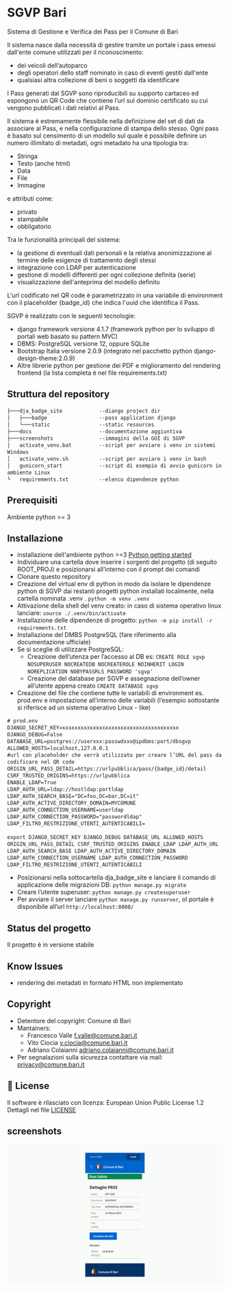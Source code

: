 # SGVP Bari
Sistema di Gestione e Verifica dei Pass per il Comune di Bari

Il sistema nasce dalla necessità di gestire tramite un portale i pass emessi dall'ente comune utilizzati per il riconoscimento:
- dei veicoli dell’autoparco
- degli operatori dello staff nominato in caso di eventi gestiti dall'ente
- qualsiasi altra collezione di beni o soggetti da identificare 

I Pass generati dal SGVP sono riproducibili su supporto cartaceo ed espongono un QR Code che contiene l’url sul dominio certificato su cui 
vengono pubblicati i dati relativi al Pass.

Il sistema è estremamente flessibile nella definizione del set di dati da associare al Pass, e nella configurazione di stampa dello stesso.
Ogni pass è basato sul censimento di un modello sul quale è possibile definire un numero illimitato di metadati, ogni metadato ha una tipologia tra:
- Stringa
- Testo (anche html)
- Data
- File
- Immagine

e attributi come:

- privato
- stampabile
- obbligatorio

Tra le funzionalità principali del sistema:
- la gestione di eventuali dati personali e la relativa anonimizzazione al termine delle esigenze di trattamento degli stessi
- integrazione con LDAP per autenticazione
- gestione di modelli differenti per ogni collezione definita (serie)
- visualizzazione dell'anteprima del modello definito

L'url codificato nel QR code è parametrizzato in una variabile di environment con il placeholder {badge_id} che indica l'uuid che identifica il Pass.

SGVP è realizzato con le seguenti tecnologie:
- django framework versione 4.1.7 (framework python per lo sviluppo di portali web basato su pattern MVC)
- DBMS: PostgreSQL versione 12, oppure SQLite 
- Bootstrap Italia versione 2.0.9 (integrato nel pacchetto python django-design-theme:2.0.9)
- Altre librerie python per gestione dei PDF e miglioramento del rendering frontend (la lista completa è nel file requirements.txt)

## Struttura del repository

```
├───dja_badge_site            --diango project dir
│   ├───badge                 --pass application django
│   └───static                --static resources
├───docs                      --documentazione aggiuntiva
├───screenshots               --immagini della GUI di SGVP
│   activate_venv.bat         --script per avviare i venv in sistemi Windows
│   activate_venv.sh          --script per avviare i venv in bash  
│   gunicorn_start            --script di esempio di avvio gunicorn in ambiente Linux
└   requirements.txt          --elenco dipendenze python

```
## Prerequisiti
Ambiente python >= 3

## Installazione
- installazione dell'ambiente python >=3 [Python getting started](https://www.python.org/about/gettingstarted/)
- Individuare una cartella dove inserire i sorgenti del progetto (di seguito ROOT_PROJ) e posizionarsi all’interno con il prompt dei comandi
- Clonare questo repository
- Creazione del virtual env di python in modo da isolare le dipendenze python di SGVP dai restanti progetti python installati localmente, nella cartella nominata .venv .
`python -m venv .venv`
- Attivazione della shell del venv creato:
    in caso di sistema operativo linux lanciare:
    `source ./.venv/bin/activate`
- Installazione delle dipendenze di progetto:
`python -m pip install -r requirements.txt`
- Installazione del DMBS PostgreSQL (fare riferimento alla documentazione ufficiale)
- Se si sceglie di utilizzare PostgreSQL:
    - Creazione dell’utenza per l’accesso al DB es: 
    `CREATE ROLE sgvp NOSUPERUSER NOCREATEDB NOCREATEROLE NOINHERIT LOGIN NOREPLICATION NOBYPASSRLS PASSWORD 'sgvp'`
    - Creazione del database per SGVP e assegnazione dell’owner all’utente appena creato
    `CREATE DATABASE sgvp`
- Creazione del file che contiene tutte le variabili di environment es. prod.env e impostazione all’interno delle variabili (l’esempio sottostante si riferisce ad un sistema operativo Linux - like)
```
# prod.env
DJANGO_SECRET_KEY=xxxxxxxxxxxxxxxxxxxxxxxxxxxxxxxxxxxxxx
DJANGO_DEBUG=False
DATABASE_URL=postgres://userxxx:passwdxxx@ipdbms:port/dbsgvp
ALLOWED_HOSTS=localhost,127.0.0.1
#url con placeholder che verrà utilizzato per creare l’URL del pass da codificare nel QR code
ORIGIN_URL_PASS_DETAIL=https://urlpubblica/pass/{badge_id}/detail
CSRF_TRUSTED_ORIGINS=https://urlpubblica
ENABLE_LDAP=True
LDAP_AUTH_URL=ldap://hostldap:portldap
LDAP_AUTH_SEARCH_BASE="DC=foo,DC=bar,DC=it"
LDAP_AUTH_ACTIVE_DIRECTORY_DOMAIN=MYCOMUNE
LDAP_AUTH_CONNECTION_USERNAME=userldap
LDAP_AUTH_CONNECTION_PASSWORD="passwordldap"
LDAP_FILTRO_RESTRIZIONE_UTENTI_AUTENTICABILI=

export DJANGO_SECRET_KEY DJANGO_DEBUG DATABASE_URL ALLOWED_HOSTS ORIGIN_URL_PASS_DETAIL CSRF_TRUSTED_ORIGINS ENABLE_LDAP LDAP_AUTH_URL LDAP_AUTH_SEARCH_BASE LDAP_AUTH_ACTIVE_DIRECTORY_DOMAIN LDAP_AUTH_CONNECTION_USERNAME LDAP_AUTH_CONNECTION_PASSWORD LDAP_FILTRO_RESTRIZIONE_UTENTI_AUTENTICABILI
```
- Posizionarsi nella sottocartella dja_badge_site e lanciare il comando di applicazione delle migrazioni DB:
    `python manage.py migrate`
- Creare l’utente superuser: 
    `python manage.py createsuperuser`
- Per avviare il server lanciare `python manage.py runserver`, ol portale è disponibile all’url `http://localhost:8000/`

## Status del progetto
Il progetto è in versione stabile

## Know Issues
- rendering dei metadati in formato HTML non implementato

## Copyright
- Detentore del copyright: Comune di Bari 
- Mantainers: 
  - Francesco Valle <f.valle@comune.bari.it>
  - Vito Ciocia <v.ciocia@comune.bari.it> 
  - Adriano Colaianni <adriano.colaianni@comune.bari.it>
- Per segnalazioni sulla sicurezza contattare via mail: <privacy@comune.bari.it>

## 📄 License
Il software è rilasciato con licenza:
European Union Public License 1.2
Dettagli nel file [LICENSE](LICENSE)

## screenshots
![Screenshot](screenshots/sgvp.gif)

